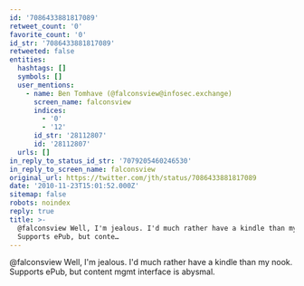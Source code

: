 ```yaml
---
id: '7086433881817089'
retweet_count: '0'
favorite_count: '0'
id_str: '7086433881817089'
retweeted: false
entities:
  hashtags: []
  symbols: []
  user_mentions:
    - name: Ben Tomhave (@falconsview@infosec.exchange)
      screen_name: falconsview
      indices:
        - '0'
        - '12'
      id_str: '28112807'
      id: '28112807'
  urls: []
in_reply_to_status_id_str: '7079205460246530'
in_reply_to_screen_name: falconsview
original_url: https://twitter.com/jth/status/7086433881817089
date: '2010-11-23T15:01:52.000Z'
sitemap: false
robots: noindex
reply: true
title: >-
  @falconsview Well, I'm jealous. I'd much rather have a kindle than my nook.
  Supports ePub, but conte…
---
```


@falconsview Well, I'm jealous. I'd much rather have a kindle than my nook. Supports ePub, but content mgmt interface is abysmal.